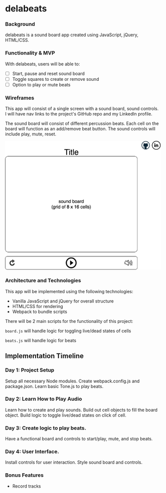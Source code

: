 # delabeats

### Background

delabeats is a sound board app created using JavaScript, jQuery, HTML/CSS.

### Functionality & MVP

With delabeats, users will be able to:

- [ ] Start, pause and reset sound board
- [ ] Toggle squares to create or remove sound
- [ ] Option to play or mute beats

### Wireframes

This app will consist of a single screen with a sound board, sound controls. I will have nav links to the project's GitHub repo and my LinkedIn profile.

The sound board will consist of different percussion beats. Each cell on the board will function as an add/remove beat button. The sound controls will include play, mute, reset.

![wireframe](../assets/delabeats.png)

### Architecture and Technologies

This app will be implemented using the following technologies:

* Vanilla JavaScript and jQuery for overall structure
* HTML/CSS for rendering
* Webpack to bundle scripts

There will be 2 main scripts for the functionality of this project:

`board.js` will handle logic for toggling live/dead states of cells

`beats.js` will handle logic for beats

## Implementation Timeline

### Day 1: Project Setup
Setup all necessary Node modules. Create webpack.config.js and package.json. Learn basic Tone.js to play beats.

### Day 2: Learn How to Play Audio
Learn how to create and play sounds. Build out cell objects to fill the board object. Build logic to toggle live/dead states on click of cell.

### Day 3: Create logic to play beats.
Have a functional board and controls to start/play, mute, and stop beats.

### Day 4: User Interface.
Install controls for user interaction. Style sound board and controls.

### Bonus Features

* Record tracks
